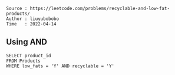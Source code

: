 ```
Source : https://leetcode.com/problems/recyclable-and-low-fat-products/
Author : liuyubobobo
Time   : 2022-04-14
```

## Using AND

```MySQL
SELECT product_id
FROM Products
WHERE low_fats = 'Y' AND recyclable = 'Y'
```